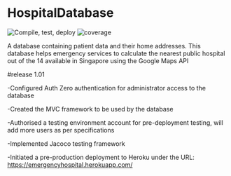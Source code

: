 # HospitalDatabase

![Compile, test, deploy](https://github.com/PathofKaze/HospitalDatabase/actions/workflows/main.yml/badge.svg)
![coverage](https://chum-bucket.sgp1.digitaloceanspaces.com/coverage/HospitalDatabase/jacoco.svg)

A database containing patient data and their home addresses. This database helps emergency services to calculate the nearest public hospital out of the 14 available in Singapore using the Google Maps API

#release 1.01

-Configured Auth Zero authentication for administrator access to the database	

-Created the MVC framework to be used by the database		

-Authorised a testing environment account for pre-deployment testing, will add more users as per specifications		

-Implemented Jacoco testing framework		

-Initiated a pre-production deployment to Heroku under the URL:  https://emergencyhospital.herokuapp.com/
